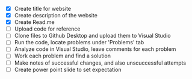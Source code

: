 - [x] Create title for website 
- [x] Create description of the website 
- [x] Create Read.me 
- [ ] Upload code for reference 
- [ ] Clone files to Github Desktop and upload them to Visual Studio 
- [ ] Run the code, locate problems under 'Problems' tab 
- [ ] Analyze code in Visual Studio, leave comments for each problem 
- [ ] Work each problem and find a solution
- [ ] Make notes of successful changes, and also unscuccessful attempts
- [ ] Create power point slide to set expectation 
